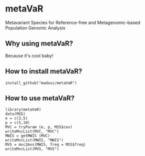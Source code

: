 # metaVaR
Metavariant Species for Reference-free and Metagenomic-based Population Genomic Analysis
## Why using metaVaR?
Because it's cool baby!
## How to install metaVaR?
```
install_github("madoui/metaVaR")
```
## How to use metaVaR?
```
library(metaVaR)
data(MS5)
e = c(3,5)
p = c(5,10)
MVC = tryParam (e, p, MS5$cov)
writeMvcList(MVC, "MVC")
MWIS = getMWIS (MVC)
writeMvcList(MWIS, "MWIS")
MVS = mvc2mvs(MWIS, freq = MS5$freq)
writeMvcList(MVS, "MVS")
```
